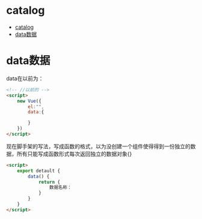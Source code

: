 # catalog
- [catalog](#catalog)
- [data数据](#data数据)


# data数据
data在以前为：
```html
<!-- //以前的 -->
<script>
    new Vue({
        el:"",
        data:{

        }
    })
</script>
```

现在脚手架的写法，写成函数的格式，以为没创建一个组件使得得到一份独立的数据，所有只能写成函数形式每次返回独立的数据对象{}

```html
<script>
    export detault {
        data() {
            return {
                数据名称：
            }
        }
    }
</script>

```

